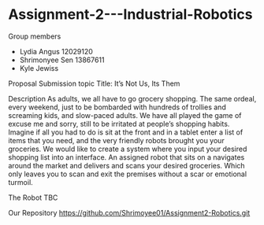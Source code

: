 # Assignment-2---Industrial-Robotics

Group members
- Lydia Angus 12029120
- Shrimonyee Sen 13867611
- Kyle Jewiss

Proposal
Submission topic
Title: It’s Not Us, Its Them 

Description 
As adults, we all have to go grocery shopping. The same ordeal, every weekend, just to be bombarded with hundreds of trollies and screaming kids, and slow-paced adults. We have all played the game of excuse me and sorry, still to be irritated at people’s shopping habits. 
Imagine if all you had to do is sit at the front and in a tablet enter a list of items that you need, and the very friendly robots brought you your groceries. We would like to create a system where you input your desired shopping list into an interface. An assigned robot that sits on a navigates around the market and delivers and scans your desired groceries. Which only leaves you to scan and exit the premises without a scar or emotional turmoil.

The Robot
TBC

Our Repository 
https://github.com/Shrimoyee01/Assignment2-Robotics.git